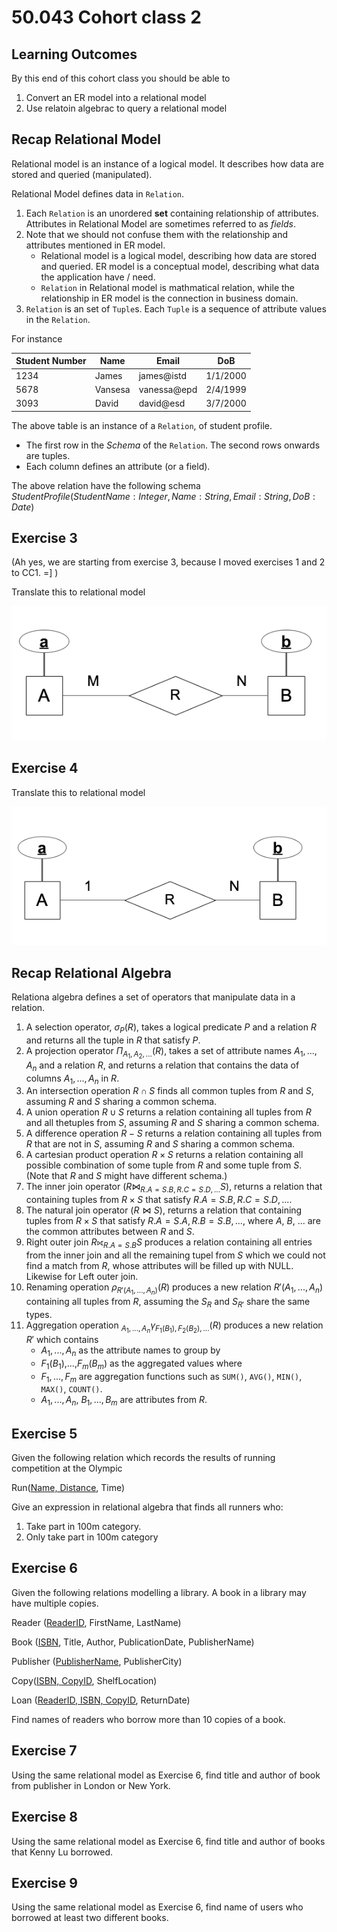 # 50.043 Cohort class 2


## Learning Outcomes

By this end of this cohort class you should be able to 

1. Convert an ER model into a relational model
1. Use relatoin algebrac to query a relational model



## Recap Relational Model 

Relational model is an instance of a logical model. It describes how data are stored and queried (manipulated). 

Relational Model defines data in `Relation`. 

1. Each `Relation` is an unordered **set** containing relationship of attributes. Attributes in Relational Model are sometimes referred to as *fields*.
2. Note that we should not confuse them with the relationship and attributes mentioned in ER model. 
    * Relational model is a logical model, describing how data are stored and queried. ER model is a conceptual model, describing what data the application have / need.
    * `Relation` in Relational model is mathmatical relation, while the relationship in ER model is the connection in business domain. 
3. `Relation` is an set of `Tuple`s. Each `Tuple` is a sequence of attribute values in the `Relation`. 

For instance

|Student Number|Name | Email | DoB|
|---|---|---|---|
|1234|James|james@istd|1/1/2000|
|5678|Vansesa|vanessa@epd|2/4/1999|
|3093|David|david@esd|3/7/2000|

The above table is an instance of a `Relation`, of student profile.
* The first row in the *Schema* of the `Relation`. The second rows onwards are tuples. 
* Each column defines an attribute (or a field).

The above relation have the following schema 
$StudentProfile(StudentName : Integer, Name:String, Email:String, DoB:Date)$


## Exercise 3
(Ah yes, we are starting from exercise 3, because I moved exercises 1 and 2 to CC1. =] )

Translate this to relational model

![](./images/cc2_ex3.png)


## Exercise 4

Translate this to relational model

![](./images/cc2_ex4.png)



## Recap Relational Algebra

Relationa algebra defines a set of operators that manipulate data in a relation.

1. A selection operator, $\sigma_{P}(R)$, takes a logical predicate $P$ and a relation $R$ and returns all the tuple in $R$ that satisfy $P$. 
2. A projection operator $\Pi_{A_1,A_2,...}(R)$, takes a set of attribute names $A_1,...,A_n$ and a relation $R$, and returns a relation that contains the data of columns $A_1,...,A_n$ in $R$.
3. An intersection operation  $R \cap S$ finds all common tuples from $R$ and $S$, assuming $R$ and $S$ sharing a common schema.
4. A union operation $R \cup S$ returns a relation containing all tuples from $R$ and all thetuples from $S$, assuming $R$ and $S$ sharing a common schema.
5. A difference operation $R - S$ returns a relation containing all tuples from $R$ that are not in $S$, assuming $R$ and $S$ sharing a common schema.
6. A cartesian product operation $R \times S$ returns a relation containing all possible combination of some tuple from $R$ and some tuple from $S$. (Note that $R$ and $S$ might have different schema.)
7. The inner join operator $(R \bowtie_{R.A = S.B, R.C=S.D,...} S)$, returns a relation that containing tuples from $R\times S$ that satisfy $R.A = S.B, R.C=S.D,...$.
8. The natural join operator $(R \bowtie S)$, returns a relation that containing tuples from $R\times S$ that satisfy $R.A = S.A, R.B=S.B,...$, where $A$, $B$, ... are the common attributes between $R$ and $S$.
9. Right outer join $R ⟖_{R.A=S.B} S$ produces a relation containing all entries from the inner join and all the remaining tupel from $S$ which we could not find a match from $R$, whose attributes will be filled up with NULL. Likewise for Left outer join.
10. Renaming operation $\rho_{R'(A_1,...,A_n)}(R)$ produces a new relation $R'(A_1,...,A_n)$ containing all tuples from $R$, assuming the $S_R$ and $S_{R'}$ share the same types.
11. Aggregation operation $_{A_1,...,A_n} \gamma_{F_1(B_1),F_2(B_2),...} (R)$ produces a new relation $R'$ which contains
    * $A_1,...,A_n$ as the attribute names to group by
    * $F_1(B_1)$,...,$F_m(B_m)$ as the aggregated values 
    where
    * $F_1, ..., F_m$ are aggregation functions such as `SUM()`, `AVG()`, `MIN()`, `MAX()`, `COUNT()`.
    * $A_1, ..., A_n$, $B_1, ..., B_m$ are attributes from $R$.

## Exercise 5

Given the following relation which records the results of running competition at the Olympic​

Run(<ins>Name, Distance</ins>, Time)​​

Give an expression in relational algebra that finds all runners who:​

1. Take part in 100m category.​
2. Only take part in 100m category​


## Exercise 6

Given the following relations modelling a library. A book in a library may have multiple copies. ​


Reader (<ins>ReaderID</ins>, FirstName, LastName)​

Book (<ins>ISBN</ins>, Title, Author, PublicationDate, PublisherName)​

Publisher (<ins>PublisherName</ins>, PublisherCity)​

Copy(<ins>ISBN, CopyID</ins>, ShelfLocation)​

Loan (<ins>ReaderID, ISBN, CopyID</ins>, ReturnDate)​


Find names of readers who borrow more than 10 copies of a book.​

## Exercise 7

Using the same relational model as Exercise 6, find title and author of book from publisher in London or New York.​

## Exercise 8

Using the same relational model as Exercise 6, find title and author of books that Kenny Lu borrowed​.

## Exercise 9 

Using the same relational model as Exercise 6, find ​name of users who borrowed at least two different books​.

